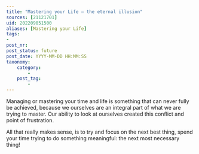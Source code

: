 ```yaml
---
title: "Mastering your Life – the eternal illusion"
sources: [21121701]
uid: 202209051500
aliases: [Mastering your Life]
tags:
-
post_nr:
post_status: future
post_date: YYYY-MM-DD HH:MM:SS
taxonomy:
    category:
        -
    post_tag:
        -
---
```


Managing or mastering your time and life is something that can never fully be achieved, because we ourselves are an integral part of what we are trying to master. Our ability to look at ourselves created this conflict and point of frustration.

All that really makes sense, is to try and focus on the next best thing, spend your time trying to do something meaningful: the next most necessary thing!
